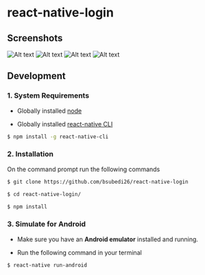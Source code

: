 # react-native-login

## Screenshots
![Alt text](screenshots/Login.JPG?raw=true "Login Page")
![Alt text](screenshots/Signup.JPG?raw=true "Signup Page")
![Alt text](screenshots/Home.JPG?raw=true "Home Page")
![Alt text](screenshots/Navbar.JPG?raw=true "Navbar Toggled")

## Development

### 1. System Requirements

* Globally installed [node](https://nodejs.org/en/)

* Globally installed [react-native CLI](https://facebook.github.io/react-native/docs/getting-started.html)

```sh
$ npm install -g react-native-cli
```

### 2. Installation

On the command prompt run the following commands

```sh
$ git clone https://github.com/bsubedi26/react-native-login

$ cd react-native-login/

$ npm install

```

### 3. Simulate for Android

*	Make sure you have an **Android emulator** installed and running.

*	Run the following command in your terminal

```sh
$ react-native run-android
```